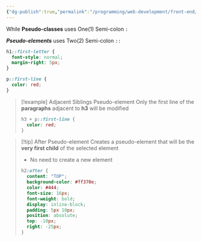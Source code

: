 ```yaml
---
{"dg-publish":true,"permalink":"/programming/web-development/front-end/css/pseudo-elements/","tags":["programming","webdevelopment","frontend","css"]}
---
```



While **Pseudo-classes** uses One(1) Semi-colon `:`

**_Pseudo-elements_** uses Two(2) Semi-colon `::`

```css
h1::first-letter {
  font-style: normal;
  margin-right: 5px;
}

p::first-line {
  color: red;
}
```

> [!example] Adjacent Siblings Pseudo-element
> Only the first line of the **paragraphs** adjacent to **h3** will be modified
>
> ```css
> h3 + p::first-line {
>   color: red;
> }
> ```

> [!tip] After Pseudo-element
> Creates a pseudo-element that will be the **very first child** of the selected element
>
> - No need to create a new element
>
> ```css
> h2:after {
>   content: "TOP";
>   background-color: #ff370e;
>   color: #444;
>   font-size: 16px;
>   font-weight: bold;
>   display: inline-block;
>   padding: 5px 10px;
>   position: absolute;
>   top: -10px;
>   right: -25px;
> }
> ```

```

```
